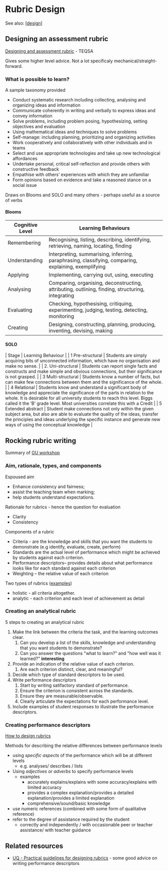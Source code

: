 # Rubric Design

See also: [[design]]

## Designing an assessment rubric

[Designing and assessment rubric](https://www.teqsa.gov.au/sites/default/files/2022-10/designing-assessment-rubric.pdf) - TEQSA

Gives some higher level advice. Not a lot specificaly mechanical/straight-forward.

### What is possible to learn?

A sample taxonomy provided
- Conduct systematic research including collecting, analysing and organizing ideas and information
- Communicate coherently in writing and verbally to express ideas and convey information
- Solve problems, including problem posing, hypothesizing, setting objectives and evaluation
- Using mathematical ideas and techniques to solve problems
- Self-manage: including planning, prioritizing and organizing activities
- Work cooperatively and collaboratively with other individuals and in teams
- Select and use appropriate technologies and take up new technological affordances
- Undertake personal, critical self-reflection and provide others with constructive feedback
- Empathise with others’ experiences with which they are unfamiliar
- Form opinions based on evidence and take a reasoned stance on a social issue

Draws on Blooms and SOLO and many others - perhaps useful as a source of verbs

#### Blooms

| Cognitive Level | Learning Behaviours |
| --- | --- |
| Remembering | Recognising, listing, describing, identifying, retrieving, naming, locating, finding |
| Understanding | Interpreting, summarising, inferring, paraphrasing, classifying, comparing, explaining, exemplifying |
| Applying | Implementing, carrying out, using, executing |
| Analysing| Comparing, organising, deconstructing, attributing, outlining, finding, structuring, integrating |
| Evaluating | Checking, hypothesising, critiquing, experimenting, judging, testing, detecting, monitoring |
| Creating | Designing, constructing, planning, producing, inventing, devising, making |

#### SOLO 

| Stage | Learning Behaviour |
| 1 Pre-structural | Students are simply acquiring bits of unconnected information, which have no organisation and make no sense. |
| 2. Uni-structural | Students can report single facts and constructs and make simple and obvious connections, but their significance is not grasped. |
| 3 Multi-structural | Students know a number of facts, but can make few connections between them and the significance of the whole. |
| 4 Relational | Students know and understand a significant body of knowledge and appreciate the significance of the parts in relation to the whole.  It is desirable for all university students to reach this level. Biggs called it the ‘B’ grade level. Most universities correlate this with a Credit |
| 5 Extended abstract | Student make connections not only within the given subject area, but also are able to evaluate the quality of the ideas, transfer the principles and ideas underlying the specific instance and generate new ways of using the conceptual knowledge |

## Rocking rubric writing

Summary of [GU workshop](https://griffitheduau.sharepoint.com/sites/LTSupportResources/SitePages/Rocking-Rubric-Writing(1).aspx)

### Aim, rationale, types, and components

Espoused aim 

- Enhance consistency and fairness;
- assist the teaching team when marking;
- help students understand expectations.

Rationale for rubrics  - hence the question for evaluation

- Clarity 
- Consistency

Components of a rubric 

- Criteria - are the knowledge and skills that you want the students to demonstrate (e.g identify, evaluate, create, perform)
- Standards are the actual level of performance which might be achieved by students against each criterion.
- Performance descriptors– provides details about what performance looks like for each standard against each criterion
- Weighting – the relative value of each criterion

Two types of rubrics ([examples](https://assessment.fiu.edu/resources/rubrics-and-curriculum-maps/_assets/rubrics/Developing%20Rubrics%20in%20Engineering%20-ABET.pdf))

- holistic - all criteria altogether.
- analytic - each criterion and each level of achievement as detail

### Creating an analytical rubric

5 steps to creating an analytical rubric

1. Make the link between the criteria the task, and the learning outcomes clear.
   1. Can you develop a list of the skills, knowledge and understanding that you want students to demonstrate?
   2. Can you answer the questions "what to learn?" and "how well was it learned?" **interesting**
2. Provide an indication of the relative value of each criterion.
   1. Are each criterion distinct, clear, and meaningful?
3. Decide which type of standard descriptors to be used.
4. Write performance descriptors
   1. Start by writing satifactory standard of performance.
   2. Ensure the criterion is consistent across the standards.
   3. Ensure they are measurable/observable.
   4. Clearly articulate the expectations for each performance level.
5. Include examples of student responses to illustrate the performance descriptors.

### Creating performance descriptors

[How to design rubrics](https://web.archive.org/web/20201128050908/https://www.assessmentforlearning.edu.au/professional_learning/success_criteria_and_rubrics/success_design_rubrics.html)

Methods for describing the relative differences between performance levels

- using _specific aspects_ of the performance which will be at different levels
  - e.g. analyses/ describes / lists 
- Using _adjectives or adverbs_ to specify performance levels 
  - examples
    - accurately explains/explains with some accuracy/explains with limited accuracy
    - provides a complex explanation/provides a detailed explanation/provides a limited explanation
    - comprehensive/sound/basic knowledge
- use numeric references (combined with some form of qualitative reference)
- refer to the degree of assistance required by the student
    - correctly and independently / with occasionable peer or teacher assistance/ with teacher guidance

## Related resources

- [UQ - Practical guidelines for designing rubrics](https://elearning.uq.edu.au/guides/turnitin/practical-guidelines-designing-rubrics) - some good advice on writing performance descriptors

[//begin]: # "Autogenerated link references for markdown compatibility"
[design]: design "Design"
[//end]: # "Autogenerated link references"